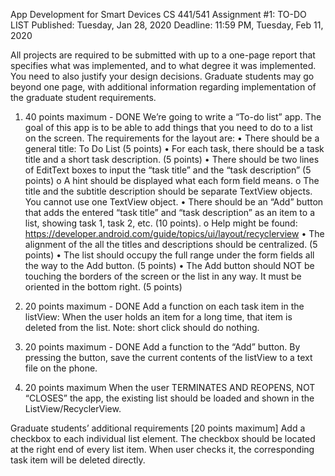 App Development for Smart Devices
CS 441/541
Assignment #1: TO-DO LIST
Published: Tuesday, Jan 28, 2020
Deadline: 11:59 PM, Tuesday, Feb 11, 2020

All projects are required to be submitted with up to a one-page report that specifies what was
implemented, and to what degree it was implemented. You need to also justify your design
decisions. Graduate students may go beyond one page, with additional information regarding
implementation of the graduate student requirements.

1. 40 points maximum - DONE
We’re going to write a “To-do list” app. The goal of this app is to be able to add things that you
need to do to a list on the screen. The requirements for the layout are:
• There should be a general title: To Do List (5 points)
• For each task, there should be a task title and a short task description. (5 points)
• There should be two lines of EditText boxes to input the “task title” and the “task
description” (5 points)
o A hint should be displayed what each form field means.
o The title and the subtitle description should be separate TextView objects. You
cannot use one TextView object.
• There should be an “Add” button that adds the entered “task title” and “task
description” as an item to a list, showing task 1, task 2, etc. (10 points).
o Help might be found:
https://developer.android.com/guide/topics/ui/layout/recyclerview
• The alignment of the all the titles and descriptions should be centralized. (5 points)
• The list should occupy the full range under the form fields all the way to the Add button.
(5 points)
• The Add button should NOT be touching the borders of the screen or the list in any way.
It must be oriented in the bottom right. (5 points)

2. 20 points maximum - DONE
Add a function on each task item in the listView: When the user holds an item for a long
time, that item is deleted from the list. Note: short click should do nothing.

3. 20 points maximum - DONE
Add a function to the “Add” button. By pressing the button, save the current contents of
the listView to a text file on the phone.

4. 20 points maximum
When the user TERMINATES AND REOPENS, NOT “CLOSES” the app, the existing list should
be loaded and shown in the ListView/RecyclerView.

Graduate students’ additional requirements [20 points maximum]
Add a checkbox to each individual list element. The checkbox should be located at the right
end of every list item. When user checks it, the corresponding task item will be deleted directly.
